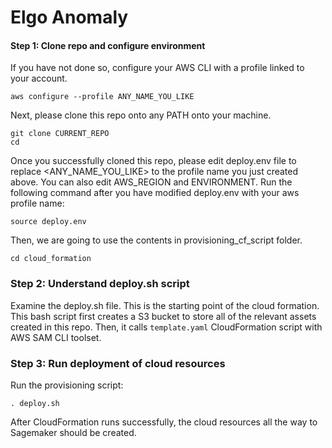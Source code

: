 # Elgo Anomaly

#### Step 1: Clone repo and configure environment

If you have not done so, configure your AWS CLI with a profile linked to your account.

```
aws configure --profile ANY_NAME_YOU_LIKE
```

Next, please clone this repo onto any PATH onto your machine.

```
git clone CURRENT_REPO
cd
```

Once you successfully cloned this repo, please edit deploy.env file to replace <ANY_NAME_YOU_LIKE> to the profile name you just created above. You can also edit AWS_REGION and ENVIRONMENT. Run the following command after you have modified deploy.env with your aws profile name:

```
source deploy.env
```

Then, we are going to use the contents in provisioning_cf_script folder.

```
cd cloud_formation
```

### Step 2: Understand deploy.sh script

Examine the deploy.sh file. This is the starting point of the cloud formation.
This bash script first creates a S3 bucket to store all of the relevant assets created in this repo. Then, it
calls `template.yaml` CloudFormation script with AWS SAM CLI toolset.

### Step 3: Run deployment of cloud resources

Run the provisioning script:

```
. deploy.sh
```

After CloudFormation runs successfully, the cloud resources all the way to Sagemaker should be created.
